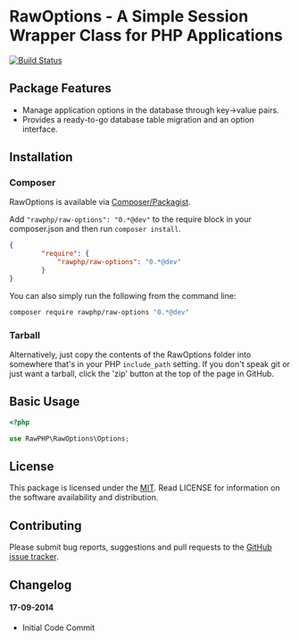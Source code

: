 # RawOptions - A Simple Session Wrapper Class for PHP Applications

[![Build Status](https://travis-ci.org/rawphp/RawOptions.svg?branch=master)](https://travis-ci.org/rawphp/RawOptions)

## Package Features
- Manage application options in the database through key->value pairs.
- Provides a ready-to-go database table migration and an option interface.

## Installation

### Composer
RawOptions is available via [Composer/Packagist](https://packagist.org/packages/rawphp/raw-options).

Add `"rawphp/raw-options": "0.*@dev"` to the require block in your composer.json and then run `composer install`.

```json
{
        "require": {
            "rawphp/raw-options": "0.*@dev"
        }
}
```

You can also simply run the following from the command line:

```sh
composer require rawphp/raw-options "0.*@dev"
```

### Tarball
Alternatively, just copy the contents of the RawOptions folder into somewhere that's in your PHP `include_path` setting. If you don't speak git or just want a tarball, click the 'zip' button at the top of the page in GitHub.

## Basic Usage

```php
<?php

use RawPHP\RawOptions\Options;

```

## License
This package is licensed under the [MIT](https://github.com/rawphp/RawOptions/blob/master/LICENSE). Read LICENSE for information on the software availability and distribution.

## Contributing

Please submit bug reports, suggestions and pull requests to the [GitHub issue tracker](https://github.com/rawphp/RawOptions/issues).

## Changelog

#### 17-09-2014
- Initial Code Commit
